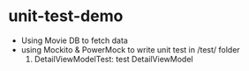 # unit-test-demo
- Using Movie DB to fetch data 
- using Mockito & PowerMock to write unit test in /test/ folder 
  1. DetailViewModelTest: test DetailViewModel
